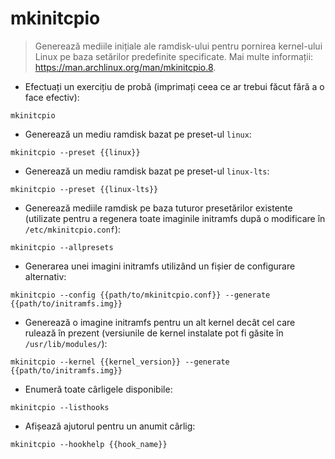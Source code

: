 # mkinitcpio

> Generează mediile inițiale ale ramdisk-ului pentru pornirea kernel-ului Linux pe baza setărilor predefinite specificate.
> Mai multe informații: <https://man.archlinux.org/man/mkinitcpio.8>.

- Efectuați un exercițiu de probă (imprimați ceea ce ar trebui făcut fără a o face efectiv):

`mkinitcpio`

- Generează un mediu ramdisk bazat pe preset-ul `linux`:

`mkinitcpio --preset {{linux}}`

- Generează un mediu ramdisk bazat pe preset-ul `linux-lts`:

`mkinitcpio --preset {{linux-lts}}`

- Generează mediile ramdisk pe baza tuturor presetărilor existente (utilizate pentru a regenera toate imaginile initramfs după o modificare în `/etc/mkinitcpio.conf`):

`mkinitcpio --allpresets`

- Generarea unei imagini initramfs utilizând un fișier de configurare alternativ:

`mkinitcpio --config {{path/to/mkinitcpio.conf}} --generate {{path/to/initramfs.img}}`

- Generează o imagine initramfs pentru un alt kernel decât cel care rulează în prezent (versiunile de kernel instalate pot fi găsite în `/usr/lib/modules/`):

`mkinitcpio --kernel {{kernel_version}} --generate {{path/to/initramfs.img}}`

- Enumeră toate cârligele disponibile:

`mkinitcpio --listhooks`

- Afișează ajutorul pentru un anumit cârlig:

`mkinitcpio --hookhelp {{hook_name}}`
